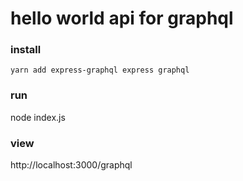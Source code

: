 # hello world api for graphql

### install

`yarn add express-graphql express graphql`

### run

node index.js

### view

http://localhost:3000/graphql
